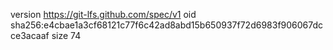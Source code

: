 version https://git-lfs.github.com/spec/v1
oid sha256:e4cbae1a3cf68121c77f6c42ad8abd15b650937f72d6983f906067dcce3acaaf
size 74
